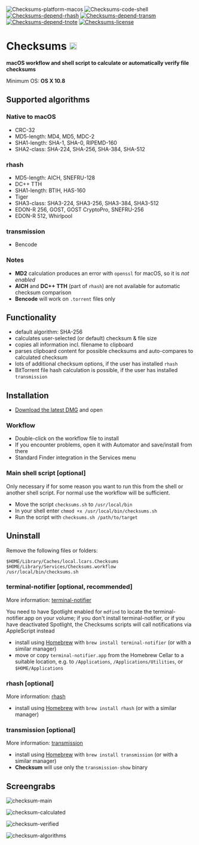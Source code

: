 ![Checksums-platform-macos](https://img.shields.io/badge/platform-macOS-lightgrey.svg)
![Checksums-code-shell](https://img.shields.io/badge/code-shell-yellow.svg)
[![Checksums-depend-rhash](https://img.shields.io/badge/dependency-rhash%201.7.1-green.svg)](https://github.com/rhash/RHash)
[![Checksums-depend-transm](https://img.shields.io/badge/dependency-rhash%202.9.2-green.svg)](https://github.com/transmission/transmission-releases)
[![Checksums-depend-tnote](https://img.shields.io/badge/dependency-terminal--notifier%201.3.4-green.svg)](https://github.com/alloy/terminal-notifier)
[![Checksums-license](http://img.shields.io/badge/license-MIT+-blue.svg)](https://github.com/JayBrown/Checksums/blob/master/license.md)

# Checksums <img src="https://github.com/JayBrown/Checksums/blob/master/img/jb-img.png" height="20px"/>
**macOS workflow and shell script to calculate or automatically verify file checksums**

Minimum OS: **OS X 10.8**

## Supported algorithms
### Native to macOS
* CRC-32
* MD5-length: MD4, MD5, MDC-2
* SHA1-length: SHA-1, SHA-0, RIPEMD-160
* SHA2-class: SHA-224, SHA-256, SHA-384, SHA-512

### rhash
* MD5-length: AICH, SNEFRU-128
* DC++ TTH
* SHA1-length: BTIH, HAS-160
* Tiger
* SHA3-class: SHA3-224, SHA3-256, SHA3-384, SHA3-512
* EDON-R 256, GOST, GOST CryptoPro, SNEFRU-256
* EDON-R 512, Whirlpool

### transmission
* Bencode

### Notes
* **MD2** calculation produces an error with `openssl` for macOS, so it is *not enabled*
* **AICH** and **DC++ TTH** (part of `rhash`) are not available for automatic checksum comparison
* **Bencode** will work on `.torrent` files only

## Functionality
* default algorithm: SHA-256
* calculates user-selected (or default) checksum & file size
* copies all information incl. filename to clipboard
* parses clipboard content for possible checksums and auto-compares to calculated checksum
* lots of additional checksum options, if the user has installed `rhash`
* BitTorrent file hash calculation is possible, if the user has installed `transmission`

## Installation
* [Download the latest DMG](https://github.com/JayBrown/Checksums/releases) and open

### Workflow
* Double-click on the workflow file to install
* If you encounter problems, open it with Automator and save/install from there
* Standard Finder integration in the Services menu

### Main shell script [optional]
Only necessary if for some reason you want to run this from the shell or another shell script. For normal use the workflow will be sufficient.

* Move the script `checksums.sh` to `/usr/local/bin`
* In your shell enter `chmod +x /usr/local/bin/checksums.sh`
* Run the script with `checksums.sh /path/to/target`

## Uninstall
Remove the following files or folders:

```
$HOME/Library/Caches/local.lcars.Checksums
$HOME/Library/Services/Checksums.workflow
/usr/local/bin/checksums.sh
```

### terminal-notifier [optional, recommended]
More information: [terminal-notifier](https://github.com/alloy/terminal-notifier)

You need to have Spotlight enabled for `mdfind` to locate the terminal-notifier.app on your volume; if you don't install terminal-notifier, or if you have deactivated Spotlight, the Checksums scripts will call notifications via AppleScript instead

* install using [Homebrew](http://brew.sh) with `brew install terminal-notifier` (or with a similar manager)
* move or copy `terminal-notifier.app` from the Homebrew Cellar to a suitable location, e.g. to `/Applications`, `/Applications/Utilities`, or `$HOME/Applications`

### rhash [optional]
More information: [rhash](https://github.com/rhash/RHash)

* install using [Homebrew](http://brew.sh) with `brew install rhash` (or with a similar manager)

### transmission [optional]
More information: [transmission](https://github.com/transmission/transmission-releases)

* install using [Homebrew](http://brew.sh) with `brew install transmission` (or with a similar manager)
* **Checksum** will use only the `transmission-show` binary

## Screengrabs
![checksum-main](https://github.com/JayBrown/Checksums/blob/master/img/checksums-main.png)

![checksum-calculated](https://github.com/JayBrown/Checksums/blob/master/img/checksums-calc.png)

![checksum-verified](https://github.com/JayBrown/Checksums/blob/master/img/checksums-verify.png)

![checksum-algorithms](https://github.com/JayBrown/Checksums/blob/master/img/checksums-other.png)
